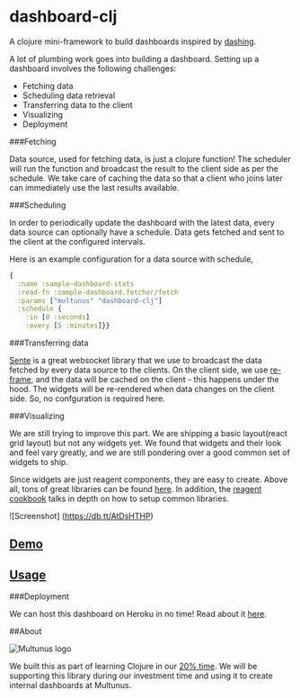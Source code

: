 # dashboard-clj

A clojure mini-framework to build dashboards inspired by [dashing](http://dashing.io/).

A lot of plumbing work goes into building a dashboard. Setting up a dashboard involves the following challenges:

- Fetching data
- Scheduling data retrieval
- Transferring data to the client
- Visualizing
- Deployment

###Fetching

Data source, used for fetching data, is just a clojure function! The scheduler will run the function and broadcast the result to the client side as per the schedule. We take care of caching the data so that a client who joins later can immediately use the last results available.

###Scheduling

In order to periodically update the dashboard with the latest data, every data source can optionally have a schedule. Data gets fetched and sent to the client at the configured intervals.

Here is an example configuration for a data source with schedule,

```clojure
{
  :name :sample-dashboard-stats
  :read-fn :sample-dashboard.fetcher/fetch
  :params ["multunus" "dashboard-clj"]
  :schedule {
    :in [0 :seconds]
    :every [5 :minutes]}}
```

###Transferring data

[Sente](https://github.com/ptaoussanis/sente) is a great websocket library that we use to broadcast the data fetched by every data source to the clients. On the client side, we use [re-frame](https://github.com/Day8/re-frame), and the data will be cached on the client - this happens under the hood. The widgets will be re-rendered when data changes on the client side. So, no confguration is required here.

###Visualizing

We are still trying to improve this part. We are shipping a basic layout(react grid layout) but not any widgets yet. We found that widgets and their look and feel vary greatly, and we are still pondering over a good common set of widgets to ship. 

Since widgets are just reagent components, they are easy to create. Above all, tons of great libraries can be found [here](http://cljsjs.github.io/). In addition, the [reagent cookbook](https://github.com/reagent-project/reagent-cookbook) talks in depth on how to setup common libraries.

![Screenshot] (https://db.tt/AtDsHTHP)

## [Demo](https://protected-wave-36452.herokuapp.com/)
## [Usage](https://github.com/multunus/dashboard-clj/blob/master/docs/setting-up-dashboards.md)

###Deployment

We can host this dashboard on Heroku in no time! Read about it [here](https://devcenter.heroku.com/articles/deploying-clojure-applications-with-the-heroku-leiningen-plugin).

##About

![Multunus logo](https://camo.githubusercontent.com/c0701d8866d0962ddc36db56dbf1ce93d712800e/68747470733a2f2f73332e616d617a6f6e6177732e636f6d2f6d756c74756e75732d696d616765732f4d756c74756e75735f4c6f676f5f566563746f725f726573697a65642e706e67)

We built this as part of learning Clojure in our [20% time](http://www.multunus.com/blog/2016/01/20-investment-time-background-story/). We will be supporting this library during our investment time and using it to create internal dashboards at Multunus.